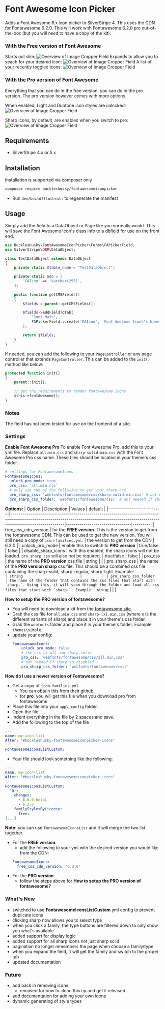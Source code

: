 # Font Awesome Icon Picker

Adds a Font Awesome 6.x icon picker to SilverStripe 4.
This uses the CDN for Fontawesome 6.2.0.
This will work with Fontawesome 6.2.0 pro out-of-the-box (but you will need to have a copy of the kit).

### With the Free version of Font Awesome
Starts out slim:
![Overview of Image Cropper Field](screenshots/screenshot1.PNG)
Expands to allow you to seach for your desired icon:
![Overview of Image Cropper Field](screenshots/screenshot2.PNG)
A list of your recently toggled icons:
![Overview of Image Cropper Field](screenshots/screenshot3.PNG)

### With the Pro version of Font Awesome
Everything that you can do in the free version, you can do in the pro version. The pro version however comes with more options.

When enabled, Light and Duotone icon styles are unlocked:
![Overview of Image Cropper Field](screenshots/screenshot4-pro.PNG)

Sharp icons, by default, are enabled when you switch to pro:
![Overview of Image Cropper Field](screenshots/screenshot5-pro.PNG)

## Requirements

-   SilverStripe 4.x or 5.x

## Installation

Installation is supported via composer only

```sh
composer require buckleshusky/fontawesomeiconpicker
```

-   Run `dev/build?flush=all` to regenerate the manifest

## Usage

Simply add the field to a DataObject or Page like you normally would.
This will save the Font Awesome Icon's class info to a dbfield for use on the front end.

```php
use BucklesHusky\FontAwesomeIconPicker\Forms\FAPickerField;
use SilverStripe\ORM\DataObject;

class TestDataObject extends DataObject
{
    private static $table_name = "TestDataObject";

    private static $db = [
        'FAIcon' => 'Varchar(255)',
    ];

    public function getCMSFields()
    {
        $fields = parent::getCMSFields();

        $fields->addFieldToTab(
            'Root.Main',
            FAPickerField::create('FAIcon', 'Font Awesome Icon\'s Name')
        );

        return $fields;
    }
}
```


If needed, you can add the following to your `PageController` or any page controller that extends `PageController`. This can be added to the `init()` method like below:

```php
protected function init()
{
    parent::init();

    // get the requirements to render fontawesome icons
    $this->fontAwesome();
}
```

### Notes

The field has not been tested for use on the frontend of a site.

### Settings

**Enable Font Awesome Pro**
To enable Font Awesome Pro, add this to your yml file.
Replace `all.min.css` and `sharp-solid.min.css` with the Font Awesome Pro css name.
These files should be located in your theme's css folder.

```yml
# settings for FontawesomeIcons
FontawesomeIcons:
  unlock_pro_mode: true
  pro_css: 'all.min.css'
  # only use one of the following to get your sharp css
  pro_sharp_css: 'webfonts/fontawesome/css/sharp-solid.min.css' # not needed if sharp is disabled
  pro_sharp_css_folder: 'webfonts/fontawesome/css/' # not needed if sharp is disabled
```

**Options:**
| Option                     | Description                                                                                                                                                                           | Values                          | default |
|----------------------------|---------------------------------------------------------------------------------------------------------------------------------------------------------------------------------------|---------------------------------|---------|
| free_css_cdn_version       | for the **FREE version**. This is the version to get from the fontawesome CDN. This can be used to get the new version. You will still need a copy of `icon-families.yml`.            | the version to get from the CDN | 6.2.0   |
| unlock_pro_mode            | enable this to switch to **PRO version**                                                                                                                                              | true/false                      | false   |
| disable_sharp_icons        | with this enabled, the sharp icons will not be loaded. `pro_sharp_css` will also not be required.                                                                                     | true/false                      | false   |
| pro_css                    | the name of the **PRO version** css file                                                                                                                                              | string                          |         |
| pro_sharp_css              | the name of the **PRO version sharp** css file. This should be a combined css file containing the sharp-solid, sharp-regular, sharp-light. Example: ``                                | string                          |         |
| pro_sharp_css_folder       | the name of the folder that contains the css files that start with `sharp-`. Using this, it will scan through the folder and load all css files that start with `sharp-`. Example: `` | string                          |         |
|


**How to setup the PRO version of fontawesome?**
- You will need to download a kit from the [fontawesome site](https://fontawesome.com/sessions/sign-in?next=%2F).
- Grab the css file for `all.min.css` and `sharp-[x].min.css` (where x is the different variants of sharp) and place it in your theme's css folder.
- Grab the `webfonts` folder and place it in your theme's folder. Example `themes\simple`.
- update your config:
    ```yml
    FontawesomeIcons:
        unlock_pro_mode: false
        # the css of all and sharp-solid
        pro_css: 'webfonts/fontawesome/css/all.min.css'
        # not needed if sharp is disabled
        pro_sharp_css_folder: 'webfonts/fontawesome/css/'
    ```

**How do I use a newer version of Fontawesome?**
- Get a copy of `icon-families.yml`.
    - You can obtain this from their [github](https://github.com/FortAwesome/Font-Awesome/blob/6.x/metadata/icon-families.yml).
    - for **pro**, you will get this file when you download pro from fontawesome
- Place this file into your `app\_config` folder.
- Open the file.
- Indent everything in the file by 2 spaces and save.
- Add the following to the top of the file
```yml
---
name: my-icon-list
After: "#buckleshusky-fontawesomeiconpicker-icons"
---
FontawesomeIconsListCustom:
```
- Your file should look something like the following:
```yml
---
name: my-icon-list
After: "#buckleshusky-fontawesomeiconpicker-icons"
---
FontawesomeIconsListCustom:
  '0':
    changes:
      - 6.0.0-beta1
      - 6.2.0
    familyStylesByLicense:
      free:
[...]
```
**Note:** you can use `FontawesomeIconsList` and it will merge the two list together.

- For the **FREE version**:
    - add the following to your yml with the desired version you would like from the CDN:
    ```yml
    FontawesomeIcons:
      free_css_cdn_version: '6.3.0'
    ```
- For the **PRO version**:
    - follow the steps above for **How to setup the PRO version of fontawesome?**

### What's New

- switched to use **FontawesomeIconsListCustom** yml config to prevent duplicate icons
- clicking sharp now allows you to select type
- when you click a family, the type buttons are filtered down to only show you what's available
- added support for display logic
- added support for all sharp icons not just sharp solid
- pagination no longer remembers the page when choose a family/type
- when you expand the field, it will get the family and switch to the proper tab
- updated documentation

### Future
- add back in removing icons
    - removed for now to clean this up and get it released
- add documentation for adding your own icons
- dynamic generating of style types
